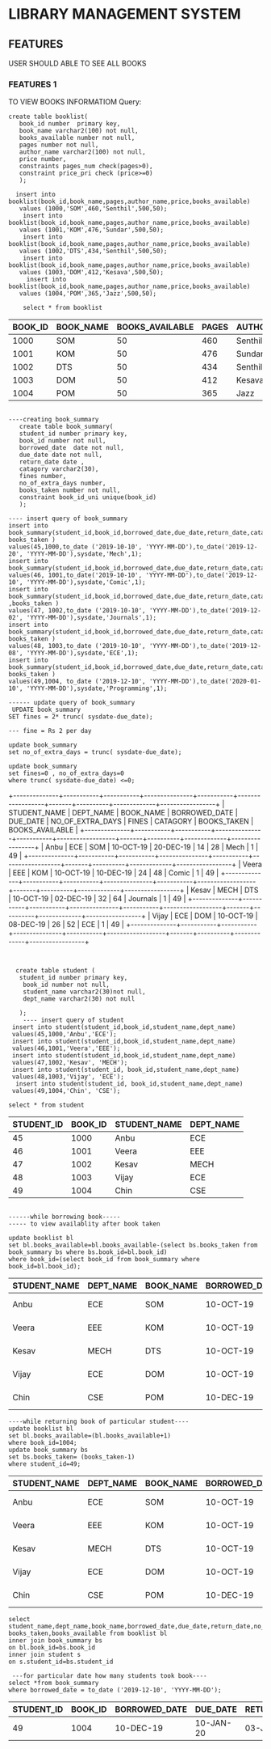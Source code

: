 # LIBRARY MANAGEMENT SYSTEM

## FEATURES
   USER SHOULD ABLE TO SEE ALL BOOKS

### FEATURES 1
   TO VIEW BOOKS INFORMATIOM
Query:

```
create table booklist( 
   book_id number  primary key,
   book_name varchar2(100) not null,
   books_available number not null,
   pages number not null,
   author_name varchar2(100) not null,
   price number,
   constraints pages_num check(pages>0),
   constraint price_pri check (price>=0)
   );
   
  insert into booklist(book_id,book_name,pages,author_name,price,books_available)
   values (1000,'SOM',460,'Senthil',500,50);
    insert into booklist(book_id,book_name,pages,author_name,price,books_available)
   values (1001,'KOM',476,'Sundar',500,50);
    insert into booklist(book_id,book_name,pages,author_name,price,books_available)
   values (1002,'DTS',434,'Senthil',500,50);
    insert into booklist(book_id,book_name,pages,author_name,price,books_available)
   values (1003,'DOM',412,'Kesava',500,50); 
     insert into booklist(book_id,book_name,pages,author_name,price,books_available)
   values (1004,'POM',365,'Jazz',500,50); 

    select * from booklist
```  
| BOOK_ID | BOOK_NAME | BOOKS_AVAILABLE | PAGES | AUTHOR_NAME | PRICE |   
|---------|-----------|-----------------|-------|-------------|-------|
| 1000    | SOM       | 50              | 460   | Senthil     | 500   |   
| 1001    | KOM       | 50              | 476   | Sundar      | 500   |   
| 1002    | DTS       | 50              | 434   | Senthil     | 500   |   
| 1003    | DOM       | 50              | 412   | Kesava      | 500   |   
| 1004    | POM       | 50              | 365   | Jazz        | 500   |   

```

----creating book_summary
   create table book_summary(
   student_id number primary key,
   book_id number not null,
   borrowed_date  date not null,
   due_date date not null,
   return_date date ,
   catagory varchar2(30),
   fines number,
   no_of_extra_days number,
   books_taken number not null,
   constraint book_id_uni unique(book_id)
   );
   
---- insert query of book_summary
insert into book_summary(student_id,book_id,borrowed_date,due_date,return_date,catagory, books_taken )
values(45,1000,to_date ('2019-10-10', 'YYYY-MM-DD'),to_date('2019-12-20', 'YYYY-MM-DD'),sysdate,'Mech',1);
insert into book_summary(student_id,book_id,borrowed_date,due_date,return_date,catagory,books_taken)
values(46, 1001,to_date('2019-10-10', 'YYYY-MM-DD'),to_date('2019-12-10', 'YYYY-MM-DD'),sysdate,'Comic',1);
insert into book_summary(student_id,book_id,borrowed_date,due_date,return_date,catagory ,books_taken )
values(47, 1002,to_date ('2019-10-10', 'YYYY-MM-DD'),to_date('2019-12-02', 'YYYY-MM-DD'),sysdate,'Journals',1);
insert into book_summary(student_id,book_id,borrowed_date,due_date,return_date,catagory, books_taken )
values(48, 1003,to_date ('2019-10-10', 'YYYY-MM-DD'),to_date('2019-12-08', 'YYYY-MM-DD'),sysdate,'ECE',1);   
insert into book_summary(student_id,book_id,borrowed_date,due_date,return_date,catagory, books_taken )
values(49,1004, to_date ('2019-12-10', 'YYYY-MM-DD'),to_date('2020-01-10', 'YYYY-MM-DD'),sysdate,'Programming',1);

------ update query of book_summary
 UPDATE book_summary
SET fines = 2* trunc( sysdate-due_date);

--- fine = Rs 2 per day

update book_summary
set no_of_extra_days = trunc( sysdate-due_date);

update book_summary
set fines=0 , no_of_extra_days=0
where trunc( sysdate-due_date) <=0;

```
+--------------+-----------+-----------+---------------+-----------+------------------+-------+----------+-------------+-----------------+
| STUDENT_NAME | DEPT_NAME | BOOK_NAME | BORROWED_DATE | DUE_DATE  | NO_OF_EXTRA_DAYS | FINES | CATAGORY | BOOKS_TAKEN | BOOKS_AVAILABLE |
+--------------+-----------+-----------+---------------+-----------+------------------+-------+----------+-------------+-----------------+
| Anbu         | ECE       | SOM       | 10-OCT-19     | 20-DEC-19 | 14               | 28    | Mech     | 1           | 49              |
+--------------+-----------+-----------+---------------+-----------+------------------+-------+----------+-------------+-----------------+
| Veera        | EEE       | KOM       | 10-OCT-19     | 10-DEC-19 | 24               | 48    | Comic    | 1           | 49              |
+--------------+-----------+-----------+---------------+-----------+------------------+-------+----------+-------------+-----------------+
| Kesav        | MECH      | DTS       | 10-OCT-19     | 02-DEC-19 | 32               | 64    | Journals | 1           | 49              |
+--------------+-----------+-----------+---------------+-----------+------------------+-------+----------+-------------+-----------------+
| Vijay        | ECE       | DOM       | 10-OCT-19     | 08-DEC-19 | 26               | 52    | ECE      | 1           | 49              |
+--------------+-----------+-----------+---------------+-----------+------------------+-------+----------+-------------+-----------------+
```


  create table student (
   student_id number primary key,
    book_id number not null,
    student_name varchar2(30)not null,
    dept_name varchar2(30) not null
   
   );
    ---- insert query of student
 insert into student(student_id,book_id,student_name,dept_name)
 values(45,1000,'Anbu','ECE');
 insert into student(student_id,book_id,student_name,dept_name)
 values(46,1001,'Veera','EEE');
 insert into student(student_id,book_id,student_name,dept_name)
 values(47,1002,'Kesav', 'MECH');
 insert into student(student_id, book_id,student_name,dept_name)
 values(48,1003,'Vijay', 'ECE');
  insert into student(student_id, book_id,student_name,dept_name)
 values(49,1004,'Chin', 'CSE');
 
select * from student

```
| STUDENT_ID | BOOK_ID | STUDENT_NAME | DEPT_NAME | 
|------------|---------|--------------|-----------|
| 45         | 1000    | Anbu         | ECE       | 
| 46         | 1001    | Veera        | EEE       | 
| 47         | 1002    | Kesav        | MECH      | 
| 48         | 1003    | Vijay        | ECE       | 
| 49         | 1004    | Chin         | CSE       | 

```

------while borrowing book-----
----- to view availablity after book taken
    
update booklist bl
set bl.books_available=bl.books_available-(select bs.books_taken from book_summary bs where bs.book_id=bl.book_id)
where book_id=(select book_id from book_summary where book_id=bl.book_id); 
```
| STUDENT_NAME | DEPT_NAME | BOOK_NAME | BORROWED_DATE | DUE_DATE  | RETURN_DATE | NO_OF_EXTRA_DAYS | FINES | CATAGORY    | BOOKS_TAKEN | BOOKS_AVAILABLE |
|--------------|-----------|-----------|---------------|-----------|-------------|------------------|-------|-------------|-------------|-----------------|
| Anbu         | ECE       | SOM       | 10-OCT-19     | 20-DEC-19 | 03-JAN-20   | 14               | 28    | Mech        | 1           | 49              |
| Veera        | EEE       | KOM       | 10-OCT-19     | 10-DEC-19 | 03-JAN-20   | 24               | 48    | Comic       | 1           | 49              |
| Kesav        | MECH      | DTS       | 10-OCT-19     | 02-DEC-19 | 03-JAN-20   | 32               | 64    | Journals    | 1           | 49              |
| Vijay        | ECE       | DOM       | 10-OCT-19     | 08-DEC-19 | 03-JAN-20   | 26               | 52    | ECE         | 1           | 49              |
| Chin         | CSE       | POM       | 10-DEC-19     | 10-JAN-20 | 03-JAN-20   | 0                | 0     | Programming | 1           | 49              |
```
----while returning book of particular student----
update booklist bl
set bl.books_available=(bl.books_available+1)
where book_id=1004;
update book_summary bs
set bs.books_taken= (books_taken-1)
where student_id=49; 
```
| STUDENT_NAME | DEPT_NAME | BOOK_NAME | BORROWED_DATE | DUE_DATE  | RETURN_DATE | NO_OF_EXTRA_DAYS | FINES | CATAGORY    | BOOKS_TAKEN | BOOKS_AVAILABLE |
|--------------|-----------|-----------|---------------|-----------|-------------|------------------|-------|-------------|-------------|-----------------|
| Anbu         | ECE       | SOM       | 10-OCT-19     | 20-DEC-19 | 03-JAN-20   | 14               | 28    | Mech        | 1           | 49              |
| Veera        | EEE       | KOM       | 10-OCT-19     | 10-DEC-19 | 03-JAN-20   | 24               | 48    | Comic       | 1           | 49              |
| Kesav        | MECH      | DTS       | 10-OCT-19     | 02-DEC-19 | 03-JAN-20   | 32               | 64    | Journals    | 1           | 49              |
| Vijay        | ECE       | DOM       | 10-OCT-19     | 08-DEC-19 | 03-JAN-20   | 26               | 52    | ECE         | 1           | 49              |
| Chin         | CSE       | POM       | 10-DEC-19     | 10-JAN-20 | 03-JAN-20   | 0                | 0     | Programming | 0           | 50              |
```
select student_name,dept_name,book_name,borrowed_date,due_date,return_date,no_of_extra_days,fines,catagory, books_taken,books_available from booklist bl
inner join book_summary bs
on bl.book_id=bs.book_id
inner join student s
on s.student_id=bs.student_id

```
```
 ---for particular date how many students took book----
select *from book_summary
where borrowed_date = to_date ('2019-12-10', 'YYYY-MM-DD');
```
|STUDENT_ID	|BOOK_ID |BORROWED_DATE| DUE_DATE |	RETURN_DATE |	CATAGORY   |FINES |  NO_OF_EXTRA_DAYS |	BOOKS_TAKEN|
|-----------|--------|-------------|----------|-------------|-------------|------|-------------------|--------------|
|49	      | 1004   |10-DEC-19	  |10-JAN-20 | 03-JAN-20	|  Programming|	0	| 0                 |	0          |






